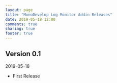 ```yaml
---
layout: page
title: "MonoDevelop Log Monitor Addin Releases"
date: 2019-05-18 12:00
comments: true
sharing: true
footer: true
---
```


## Version 0.1

2019-05-18

 * First Release
 
